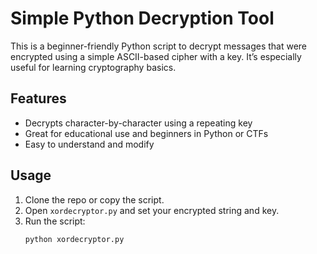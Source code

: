 # Simple Python Decryption Tool
This is a beginner-friendly Python script to decrypt messages that were encrypted using a simple ASCII-based cipher with a key. It’s especially useful for learning cryptography basics.

## Features

- Decrypts character-by-character using a repeating key
- Great for educational use and beginners in Python or CTFs
- Easy to understand and modify

## Usage

1. Clone the repo or copy the script.
2. Open `xordecryptor.py` and set your encrypted string and key.
3. Run the script:
   ```bash
   python xordecryptor.py
